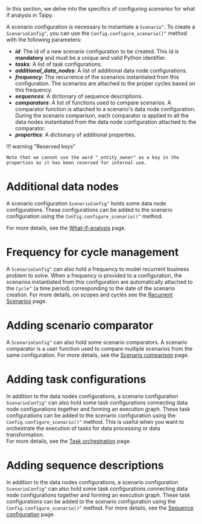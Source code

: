 In this section, we delve into the specifics of configuring *scenarios* for what if analysis
in Taipy.

A scenario configuration is necessary to instantiate a `Scenario^`. To create a
`ScenarioConfig^`, you can use the `Config.configure_scenario()^` method with the following parameters:

- _**id**_: The id of a new scenario configuration to be created. This id is **mandatory** and must
  be a unique and valid Python identifier.
- _**tasks**_: A list of task configurations.
- _**additional_data_nodes**_: A list of additional data node configurations.
- _**frequency**_: The recurrence of the scenarios instantiated from this configuration. The scenarios
  are attached to the proper cycles based on this frequency.
- _**sequences**_: A dictionary of sequence descriptions.
- _**comparators**_: A list of functions used to compare scenarios. A comparator function is attached to a
  scenario's data node configuration. During the scenario comparison, each comparator is applied to all the data
  nodes instantiated from the data node configuration attached to the comparator.
- _**properties**_: A dictionary of additional properties.

!!! warning "Reserved keys"

    Note that we cannot use the word "_entity_owner" as a key in the properties as it has been reserved for internal use.

# Additional data nodes

A scenario configuration `ScenarioConfig^` holds some data node configurations. These
configurations can be added to the scenario configuration using the
`Config.configure_scenario()^` method.

For more details, see the [What-if-analysis](../../what-if-analysis/multiple-scenarios.md) page.

# Frequency for cycle management

A `ScenarioConfig^` can also hold a frequency to model recurrent business problem
to solve. When a frequency is provided to a configuration, the scenarios instantiated
from this configuration are automatically attached to the `Cycle^` (a time period)
corresponding to the date of the scenario creation.
For more details, on scopes and cycles see the
[Recurrent Scenarios](../../what-if-analysis/scenarios-and-cycles.md) page.

# Adding scenario comparator

A `ScenarioConfig^` can also hold some scenario comparators. A scenario comparator is a
user function used to compare multiple scenarios from the same configuration.
For more details, see the [Scenario comparison](../../what-if-analysis/scenario-comparison.md)
page.

# Adding task configurations
In addition to the data nodes configurations, a scenario configuration `ScenarioConfig^`
can also hold some task configurations connecting data node configurations together and
forming an execution graph. These task configurations can be added to the scenario
configuration using the `Config.configure_scenario()^` method. This is useful when you
want to orchestrate the execution of tasks for data processing or data transformation.<br>
For more details, see the
[Task orchestration](../../task-orchestration/scenario-config.md#from-task-configurations)
page.

# Adding sequence descriptions
In addition to the data nodes configurations, a scenario configuration `ScenarioConfig^`
can also hold some task configurations connecting data node configurations together and
forming an execution graph. These task configurations can be added to the scenario
configuration using the `Config.configure_scenario()^` method.
For more details, see the
[Sequence configuration](../../task-orchestration/scenario-config.md#adding-sequence-descriptions)
page.
